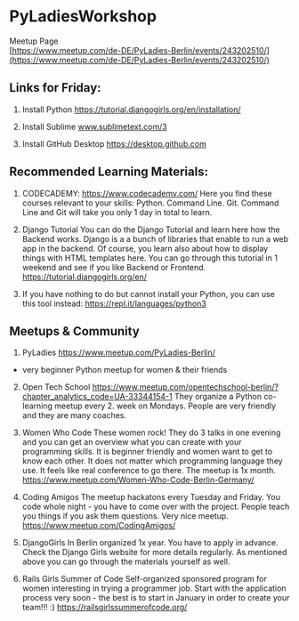 # PyLadiesWorkshop

Meetup Page   
[https://www.meetup.com/de-DE/PyLadies-Berlin/events/243202510/](https://www.meetup.com/de-DE/PyLadies-Berlin/events/243202510/)



## Links for Friday:

1. Install Python https://tutorial.djangogirls.org/en/installation/

2. Install Sublime www.sublimetext.com/3

3. Install GitHub Desktop https://desktop.github.com

## Recommended Learning Materials:

1. CODECADEMY: https://www.codecademy.com/
Here you find these courses relevant to your skills: Python. Command Line. Git.
Command Line and Git will take you only 1 day in total to learn.

2. Django Tutorial
You can do the Django Tutorial and learn here how the Backend works. Django is a a bunch of libraries that enable to run a web app in the backend. Of course, you learn also about how to display things with HTML templates here. You can go through this tutorial in 1 weekend and see if you like Backend or Frontend.
https://tutorial.djangogirls.org/en/

3. If you have nothing to do but cannot install your Python, you can use this tool instead:
https://repl.it/languages/python3

## Meetups & Community

1. PyLadies https://www.meetup.com/PyLadies-Berlin/
- very beginner Python meetup for women & their friends

2. Open Tech School
https://www.meetup.com/opentechschool-berlin/?chapter_analytics_code=UA-33344154-1
They organize a Python co-learning meetup every 2. week on Mondays. People are very friendly and they are many coaches.

3. Women Who Code
These women rock! They do 3 talks in one evening and you can get an overview what you can create with your programming skills. It is beginner friendly and women want to get to know each other. It does not matter which programming language they use. It feels like real conference to go there. The meetup is 1x month. https://www.meetup.com/Women-Who-Code-Berlin-Germany/

3. Coding Amigos
The meetup hackatons every Tuesday and Friday. You code whole night - you have to come over with the project. People teach you things if you ask them questions. Very nice meetup. https://www.meetup.com/CodingAmigos/

4. DjangoGirls
In Berlin organized 1x year. You have to apply in advance. Check the Django Girls website for more details regularly. As mentioned above you can go through the materials yourself as well.

5. Rails Girls Summer of Code
Self-organized sponsored program for women interesting in trying a programmer job. Start with the application process very soon - the best is to start in January in order to create your team!!! :) https://railsgirlssummerofcode.org/
